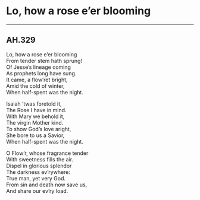 # Lo, how a rose e’er blooming

***

## AH.329

Lo, how a rose e’er blooming  
From tender stem hath sprung!  
Of Jesse’s lineage coming  
As prophets long have sung.  
It came, a flow’ret bright,  
Amid the cold of winter,  
When half-spent was the night.  

Isaiah ’twas foretold it,  
The Rose I have in mind.  
With Mary we behold it,  
The virgin Mother kind.  
To show God’s love aright,  
She bore to us a Savior,  
When half-spent was the night.    

O Flow’r, whose fragrance tender  
With sweetness fills the air.  
Dispel in glorious splendor  
The darkness ev’rywhere:  
True man, yet very God.  
From sin and death now save us,  
And share our ev’ry load. 
